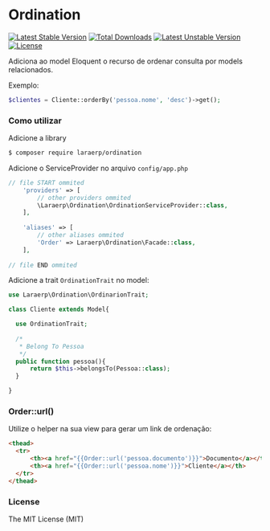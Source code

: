 # Ordination
[![Latest Stable Version](https://poser.pugx.org/laraerp/ordination/v/stable)](https://packagist.org/packages/laraerp/ordination) [![Total Downloads](https://poser.pugx.org/laraerp/ordination/downloads)](https://packagist.org/packages/laraerp/ordination) [![Latest Unstable Version](https://poser.pugx.org/laraerp/ordination/v/unstable)](https://packagist.org/packages/laraerp/ordination) [![License](https://poser.pugx.org/laraerp/ordination/license)](https://packagist.org/packages/laraerp/ordination)

Adiciona ao model Eloquent o recurso de ordenar consulta por models relacionados.

Exemplo:

```php
$clientes = Cliente::orderBy('pessoa.nome', 'desc')->get();
```

### Como utilizar

Adicione a library

```sh
$ composer require laraerp/ordination
```

Adicione o ServiceProvider no arquivo `config/app.php`

```php
// file START ommited
    'providers' => [
        // other providers ommited
        \Laraerp\Ordination\OrdinationServiceProvider::class,
    ],
    
    'aliases' => [
        // other aliases ommited
        'Order' => Laraerp\Ordination\Facade::class,
    ],
    
// file END ommited
```

Adicione a trait `OrdinationTrait` no model:

```php
use Laraerp\Ordination\OrdinarionTrait;

class Cliente extends Model{

  use OrdinationTrait;
  
  /*
   * Belong To Pessoa
   */
  public function pessoa(){
      return $this->belongsTo(Pessoa::class);
  }

}
```

### Order::url()

Utilize o helper na sua view para gerar um link de ordenação:

```html
<thead>
  <tr>
      <th><a href="{{Order::url('pessoa.documento')}}">Documento</a></th>
      <th><a href="{{Order::url('pessoa.nome')}}">Cliente</a></th>
  </tr>
</thead>
```

### License

The MIT License (MIT)
